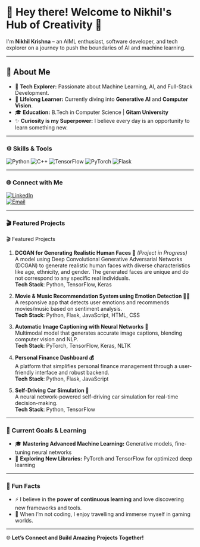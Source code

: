 # 👋 Hey there! Welcome to Nikhil's Hub of Creativity 🚀
  
I'm **Nikhil Krishna** – an AIML enthusiast, software developer, and tech explorer on a journey to push the boundaries of AI and machine learning.

---

## 👀 About Me
- 🌌 **Tech Explorer:** Passionate about Machine Learning, AI, and Full-Stack Development.
- 🌱 **Lifelong Learner:** Currently diving into **Generative AI** and **Computer Vision**.
- 🎓 **Education:** B.Tech in Computer Science | **Gitam University**  
- ✨ **Curiosity is my Superpower:** I believe every day is an opportunity to learn something new.  

---

### ⚙️ Skills & Tools
<div>
  <img src="https://img.shields.io/badge/-Python-blue?style=flat-square&logo=python" alt="Python"/>
  <img src="https://img.shields.io/badge/-C++-00599C?style=flat-square&logo=cplusplus&logoColor=white" alt="C++"/>
  <img src="https://img.shields.io/badge/-TensorFlow-orange?style=flat-square&logo=tensorflow" alt="TensorFlow"/>
  <img src="https://img.shields.io/badge/-PyTorch-red?style=flat-square&logo=pytorch" alt="PyTorch"/>
  <img src="https://img.shields.io/badge/-Flask-lightgrey?style=flat-square&logo=flask" alt="Flask"/>
</div>

---

### 🌐 Connect with Me  
[![LinkedIn](https://img.shields.io/badge/-LinkedIn-0077B5?style=flat-square&logo=linkedin&logoColor=white)](https://www.linkedin.com/in/nikhil-krishna-p/)  
[![Email](https://img.shields.io/badge/-Email-D14836?style=flat-square&logo=gmail&logoColor=white)](mailto:nikhilkrishnap32@gmail.com)  

---

### 🎬 Featured Projects  
🎬 Featured Projects

1. **DCGAN for Generating Realistic Human Faces 👤** *(Project in Progress)*  
   A model using Deep Convolutional Generative Adversarial Networks (DCGAN) to generate realistic human faces with diverse characteristics like age, ethnicity, and gender. The generated faces are unique and do not correspond to any specific real individuals.  
   **Tech Stack**: Python, TensorFlow, Keras

2. **Movie & Music Recommendation System using Emotion Detection 🎥🎶**  
   A responsive app that detects user emotions and recommends movies/music based on sentiment analysis.  
   **Tech Stack**: Python, Flask, JavaScript, HTML, CSS

3. **Automatic Image Captioning with Neural Networks 📸**  
   Multimodal model that generates accurate image captions, blending computer vision and NLP.  
   **Tech Stack**: PyTorch, TensorFlow, Keras, NLTK

4. **Personal Finance Dashboard 💰**  
   A platform that simplifies personal finance management through a user-friendly interface and robust backend.  
   **Tech Stack**: Python, Flask, JavaScript

5. **Self-Driving Car Simulation 🚗**  
   A neural network-powered self-driving car simulation for real-time decision-making.  
   **Tech Stack**: Python, TensorFlow

---

### 🎯 Current Goals & Learning  
- 🎓 **Mastering Advanced Machine Learning:** Generative models, fine-tuning neural networks  
- 📖 **Exploring New Libraries:** PyTorch and TensorFlow for optimized deep learning

---

### 🌟 Fun Facts  
- ⚡ I believe in the **power of continuous learning** and love discovering new frameworks and tools.  
- 🧩 When I’m not coding, I enjoy travelling and immerse myself in gaming worlds.  

---


🌐 **Let’s Connect and Build Amazing Projects Together!**
